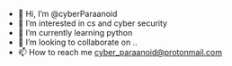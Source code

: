 - 👋 Hi, I’m @cyberParaanoid
- 👀 I’m interested in cs and cyber security
- 🌱 I’m currently learning python
- 💞️ I’m looking to collaborate on ..
- 📫 How to reach me cyber_paraanoid@protonmail.com

<!---
cyberParaanoid/cyberParaanoid is a ✨ special ✨ repository because its `README.md` (this file) appears on your GitHub profile.
You can click the Preview link to take a look at your changes.
--->
